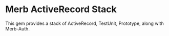 Merb ActiveRecord Stack
=======================

This gem provides a stack of ActiveRecord, TestUnit, Prototype, along with Merb-Auth.

